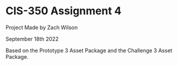 # CIS-350 Assignment 4
 
Project Made by Zach Wilson

September 18th 2022

Based on the Prototype 3 Asset Package and the Challenge 3 Asset Package. 
